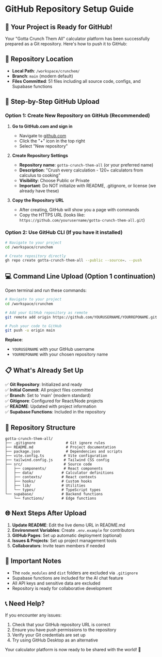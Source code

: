 # GitHub Repository Setup Guide

## 🎉 Your Project is Ready for GitHub!

Your "Gotta Crunch Them All" calculator platform has been successfully prepared as a Git repository. Here's how to push it to GitHub:

## 📁 Repository Location
- **Local Path**: `/workspace/crunchem/`
- **Branch**: `main` (modern default)
- **Files Committed**: 51 files including all source code, configs, and Supabase functions

## 🚀 Step-by-Step GitHub Upload

### Option 1: Create New Repository on GitHub (Recommended)

1. **Go to GitHub.com and sign in**
   - Navigate to [github.com](https://github.com)
   - Click the "+" icon in the top right
   - Select "New repository"

2. **Create Repository Settings**
   - **Repository name**: `gotta-crunch-them-all` (or your preferred name)
   - **Description**: "Crush every calculation - 120+ calculators from calculus to cooking"
   - **Visibility**: Choose Public or Private
   - **Important**: Do NOT initialize with README, .gitignore, or license (we already have these)

3. **Copy the Repository URL**
   - After creating, GitHub will show you a page with commands
   - Copy the HTTPS URL (looks like: `https://github.com/yourusername/gotta-crunch-them-all.git`)

### Option 2: Use GitHub CLI (If you have it installed)

```bash
# Navigate to your project
cd /workspace/crunchem

# Create repository directly
gh repo create gotta-crunch-them-all --public --source=. --push
```

## 💻 Command Line Upload (Option 1 continuation)

Open terminal and run these commands:

```bash
# Navigate to your project
cd /workspace/crunchem

# Add your GitHub repository as remote
git remote add origin https://github.com/YOURUSERNAME/YOURREPONAME.git

# Push your code to GitHub
git push -u origin main
```

**Replace**:
- `YOURUSERNAME` with your GitHub username
- `YOURREPONAME` with your chosen repository name

## 📋 What's Already Set Up

✅ **Git Repository**: Initialized and ready  
✅ **Initial Commit**: All project files committed  
✅ **Branch**: Set to 'main' (modern standard)  
✅ **Gitignore**: Configured for React/Node projects  
✅ **README**: Updated with project information  
✅ **Supabase Functions**: Included in the repository  

## 🔧 Repository Structure

```
gotta-crunch-them-all/
├── .gitignore              # Git ignore rules
├── README.md               # Project documentation
├── package.json            # Dependencies and scripts
├── vite.config.ts         # Vite configuration
├── tailwind.config.js     # Tailwind CSS config
├── src/                   # Source code
│   ├── components/        # React components
│   ├── data/             # Calculator definitions
│   ├── contexts/         # React contexts
│   ├── hooks/            # Custom hooks
│   ├── lib/              # Utilities
│   └── types/            # TypeScript types
└── supabase/             # Backend functions
    └── functions/        # Edge functions
```

## 🌐 Next Steps After Upload

1. **Update README**: Edit the live demo URL in README.md
2. **Environment Variables**: Create `.env.example` for contributors
3. **GitHub Pages**: Set up automatic deployment (optional)
4. **Issues & Projects**: Set up project management tools
5. **Collaborators**: Invite team members if needed

## 🔑 Important Notes

- The `node_modules` and `dist` folders are excluded via `.gitignore`
- Supabase functions are included for the AI chat feature
- All API keys and sensitive data are excluded
- Repository is ready for collaborative development

## 📞 Need Help?

If you encounter any issues:
1. Check that your GitHub repository URL is correct
2. Ensure you have push permissions to the repository
3. Verify your Git credentials are set up
4. Try using GitHub Desktop as an alternative

Your calculator platform is now ready to be shared with the world! 🚀